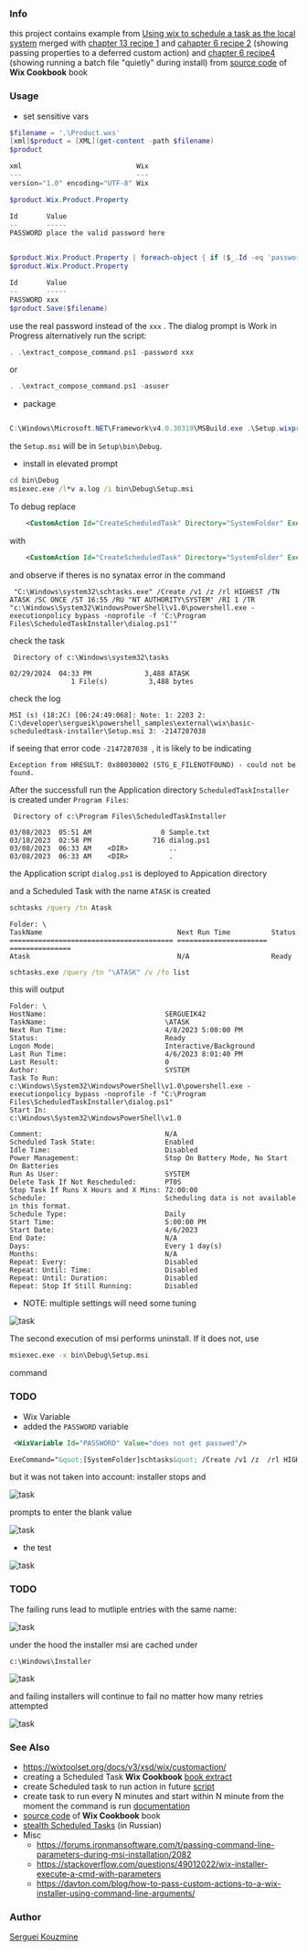 ### Info

this project contains
example from [Using wix to schedule a task as the local system](https://kamivaniea.com/?p=632)
merged with [chapter 13 recipe 1](https://resources.oreilly.com/examples/9781784393212/-/tree/master/chapter_13/code/recipe_1/scheduledtaskinstaller/ScheduledTaskInstaller) and [cahapter 6 recipe 2](https://resources.oreilly.com/examples/9781784393212/-/tree/master/chapter_6/code/recipe_2/passingpropertyinstaller/PassingPropertyInstaller) (showing passing properties to a deferred custom action) and [chapter 6 recipe4](https://resources.oreilly.com/examples/9781784393212/-/tree/master/chapter_6/code/recipe_4/quietcustomactioninstaller/QuietCustomActionInstaller) (showing running a batch file "quietly" during install)
from [source code](https://resources.oreilly.com/examples/9781784393212) of __Wix Cookbook__ book

### Usage

* set sensitive vars

```powershell
$filename = '.\Product.wxs'
[xml]$product = [XML](get-content -path $filename)
$product

xml                            Wix
---                            ---
version="1.0" encoding="UTF-8" Wix

$product.Wix.Product.Property

Id       Value
--       -----
PASSWORD place the valid password here


$product.Wix.Product.Property | foreach-object { if ($_.Id -eq 'password') { $_.Value = 'xxx' }
$product.Wix.Product.Property

Id       Value
--       -----
PASSWORD xxx
$product.Save($filename)
```
use the real password instead of the `xxx` . The dialog prompt is Work in Progress
alternatively run the script:

```powershell
. .\extract_compose_command.ps1 -password xxx
```
or
```powershell
. .\extract_compose_command.ps1 -asuser
```

* package
```powershell

C:\Windows\Microsoft.NET\Framework\v4.0.30319\MSBuild.exe .\Setup.wixproj
```
the `Setup.msi` will be in `Setup\bin\Debug`.
* install
in elevated prompt

```cmd
cd bin\Debug
msiexec.exe /l*v a.log /i bin\Debug\Setup.msi
```

To debug replace 
```XML
    <CustomAction Id="CreateScheduledTask" Directory="SystemFolder" ExeCommand="&quot;[SystemFolder]schtasks.exe&quot; /Create /v1 /z /rl HIGHEST /TN [TASKNAME] /SC ONCE /ST 03:55 /RU &quot;NT AUTHORITY\SYSTEM&quot; /RI 1 /TR &quot;c:\Windows\System32\WindowsPowerShell\v1.0\powershell.exe -executionpolicy bypass -noprofile -f '[#ApplicationScript]'&quot;" Execute="deferred" Impersonate="no" />
```
with
```XML
    <CustomAction Id="CreateScheduledTask" Directory="SystemFolder" ExeCommand="cmd.exe /k echo  &quot;[SystemFolder]schtasks.exe&quot; /Create /v1 /z /rl HIGHEST /TN [TASKNAME] /SC ONCE /ST 03:55 /RU &quot;NT AUTHORITY\SYSTEM&quot; /RI 1 /TR &quot;c:\Windows\System32\WindowsPowerShell\v1.0\powershell.exe -executionpolicy bypass -noprofile -f '[#ApplicationScript]'&quot;" Execute="deferred" Impersonate="no" />
```

and observe if theres is no synatax error in the command
```text
 "C:\Windows\system32\schtasks.exe" /Create /v1 /z /rl HIGHEST /TN ATASK /SC ONCE /ST 16:55 /RU "NT AUTHORITY\SYSTEM" /RI 1 /TR "c:\Windows\System32\WindowsPowerShell\v1.0\powershell.exe -executionpolicy bypass -noprofile -f 'C:\Program Files\ScheduledTaskInstaller\dialog.ps1'"
```

check the task
```text
 Directory of c:\Windows\system32\tasks

02/29/2024  04:33 PM             3,488 ATASK
               1 File(s)          3,488 bytes
```
check the log
```text
MSI (s) (18:2C) [06:24:49:068]: Note: 1: 2203 2: C:\developer\sergueik\powershell_samples\external\wix\basic-scheduledtask-installer\Setup.msi 3: -2147287038 
```

if seeing that error code `-2147287038 `, it is likely to be indicating
```text
Exception from HRESULT: 0x80030002 (STG_E_FILENOTFOUND) - could not be found.
```

After the successfull run  the Application directory `ScheduledTaskInstaller` is created under `Program Files`:

```text
 Directory of c:\Program Files\ScheduledTaskInstaller

03/08/2023  05:51 AM                 0 Sample.txt
03/18/2023  02:58 PM               716 dialog.ps1
03/08/2023  06:33 AM    <DIR>          ..
03/08/2023  06:33 AM    <DIR>          .
```
the Application script `dialog.ps1` is deployed to Appication directory

and a Scheduled Task with the name `ATASK` is created

```cmd
schtasks /query /tn Atask
```
```text
Folder: \
TaskName                                 Next Run Time          Status
======================================== ====================== ===============
Atask                                    N/A                    Ready
```


```cmd
schtasks.exe /query /tn "\ATASK" /v /fo list
```
this will output
```text
Folder: \
HostName:                             SERGUEIK42
TaskName:                             \ATASK
Next Run Time:                        4/8/2023 5:00:00 PM
Status:                               Ready
Logon Mode:                           Interactive/Background
Last Run Time:                        4/6/2023 8:01:40 PM
Last Result:                          0
Author:                               SYSTEM
Task To Run:                          c:\Windows\System32\WindowsPowerShell\v1.0\powershell.exe -executionpolicy bypass -noprofile -f "C:\Program Files\ScheduledTaskInstaller\dialog.ps1"
Start In:                             c:\Windows\System32\WindowsPowerShell\v1.0

Comment:                              N/A
Scheduled Task State:                 Enabled
Idle Time:                            Disabled
Power Management:                     Stop On Battery Mode, No Start On Batteries
Run As User:                          SYSTEM
Delete Task If Not Rescheduled:       PT0S
Stop Task If Runs X Hours and X Mins: 72:00:00
Schedule:                             Scheduling data is not available in this format.
Schedule Type:                        Daily
Start Time:                           5:00:00 PM
Start Date:                           4/6/2023
End Date:                             N/A
Days:                                 Every 1 day(s)
Months:                               N/A
Repeat: Every:                        Disabled
Repeat: Until: Time:                  Disabled
Repeat: Until: Duration:              Disabled
Repeat: Stop If Still Running:        Disabled
```

* NOTE: multiple settings will need some tuning

![task](https://github.com/sergueik/powershell_samples/blob/master/external/wix/basic-scheduledtask-installer/screenshots/capture_added_task.png)

The second execution of msi performs uninstall. If it does not, use
```cmd
msiexec.exe -x bin\Debug\Setup.msi
```
command
### TODO

* Wix Variable
* added the `PASSWORD` variable
```xml
 <WixVariable Id="PASSWORD" Value="does not get passwed"/>
```
```XML
ExeCommand="&quot;[SystemFolder]schtasks&quot; /Create /v1 /z  /rl HIGHEST /TN ATASK /SC DAILY /ST 17:00 /RU &quot;sergueik&quot; /RP  &quot;[PASSWORD]&quot; /TR &quot;c:\Windows\System32\WindowsPowerShell\v1.0\powershell.exe -executionpolicy bypass -noprofile -f 'c:\temp\dialog.ps1'&quot;" 
```
but it was not taken into account: installer stops and 

![task](https://github.com/sergueik/powershell_samples/blob/master/external/wix/basic-scheduledtask-installer/screenshots/capture-installer-progress.png)

prompts to enter the blank value

![task](https://github.com/sergueik/powershell_samples/blob/master/external/wix/basic-scheduledtask-installer/screenshots/capture-blank-password.png)

* the test

![task](https://github.com/sergueik/powershell_samples/blob/master/external/wix/basic-scheduledtask-installer/screenshots/capture-test.png)

### TODO

The failing runs lead to mutliple entries with the same name:

![task](https://github.com/sergueik/powershell_samples/blob/master/external/wix/basic-scheduledtask-installer/screenshots/capture-installer-defect.png)

under the hood the installer msi are cached under

```text
c:\Windows\Installer
```
![task](https://github.com/sergueik/powershell_samples/blob/master/external/wix/basic-scheduledtask-installer/screenshots/capture-installer-defect2.png)

and failing installers will continue to fail no matter how many retries attempted

![task](https://github.com/sergueik/powershell_samples/blob/master/external/wix/basic-scheduledtask-installer/screenshots/capture-installer-defect3.png)

### See Also

  * https://wixtoolset.org/docs/v3/xsd/wix/customaction/
  * creating a Scheduled Task __Wix Cookbook__ [book extract](https://subscription.packtpub.com/book/web-development/9781784393212/13/ch13lvl1sec82/creating-a-scheduled-task)
  * create Scheduled task to run action in future [script](https://garytown.com/create-scheduled-task-to-run-action-in-future-nowxx-time)
  * create task to run every N minutes and start within N minute from the moment the command is run [documentation](https://learn.microsoft.com/en-us/windows-server/administration/windows-commands/schtiasks-create#to-schedule-a-task-to-run-every-n-minutes)
  * [source code](https://resources.oreilly.com/examples/9781784393212) of __Wix Cookbook__ book
  * [stealth Scheduled Tasks](https://habr.com/ru/company/rvision/blog/723050/) (in Russian)
  * Misc
    + https://forums.ironmansoftware.com/t/passing-command-line-parameters-during-msi-installation/2082
    + https://stackoverflow.com/questions/49012022/wix-installer-execute-a-cmd-with-parameters
    + https://davton.com/blog/how-to-pass-custom-actions-to-a-wix-installer-using-command-line-arguments/

### Author
[Serguei Kouzmine](kouzmine_serguei@yahoo.com)
